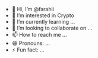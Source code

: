 - 👋 Hi, I’m @farahii
- 👀 I’m interested in Crypto
- 🌱 I’m currently learning ...
- 💞️ I’m looking to collaborate on ...
- 📫 How to reach me ...
- 😄 Pronouns: ...
- ⚡ Fun fact: ...

<!---
farahii/farahii is a ✨ special ✨ repository because its `README.md` (this file) appears on your GitHub profile.
You can click the Preview link to take a look at your changes.
--->
